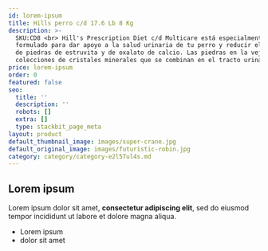```yaml
---
id: lorem-ipsum
title: Hills perro c/d 17.6 Lb 8 Kg
description: >-
  SKU:CD8 <br> Hill's Prescription Diet c/d Multicare está especialmente
  formulado para dar apoyo a la salud urinaria de tu perro y reducir el riesgo
  de piedras de estruvita y de oxalato de calcio. Las piedras en la vejiga son
  colecciones de cristales minerales que se combinan en el tracto urinario.
price: lorem-ipsum
order: 0
featured: false
seo:
  title: ''
  description: ''
  robots: []
  extra: []
  type: stackbit_page_meta
layout: product
default_thumbnail_image: images/super-crane.jpg
default_original_image: images/futuristic-robin.jpg
category: category/category-e2l57ul4s.md
---
```

## Lorem ipsum

Lorem ipsum dolor sit amet, **consectetur adipiscing elit**, sed do eiusmod tempor incididunt ut labore et dolore magna aliqua.

- Lorem ipsum
- dolor sit amet